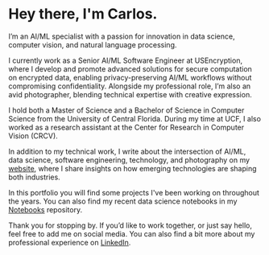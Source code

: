 # Hey there, I'm Carlos.

I’m an AI/ML specialist with a passion for innovation in data science, computer vision, and natural language processing.

I currently work as a Senior AI/ML Software Engineer at USEncryption, where I develop and promote advanced solutions for secure computation on encrypted data, enabling privacy-preserving AI/ML workflows without compromising confidentiality. Alongside my professional role, I’m also an avid photographer, blending technical expertise with creative expression.

I hold both a Master of Science and a Bachelor of Science in Computer Science from the University of Central Florida. During my time at UCF, I also worked as a research assistant at the Center for Research in Computer Vision (CRCV).

In addition to my technical work, I write about the intersection of AI/ML, data science, software engineering, technology, and photography on my [website](https://csbanon.com), where I share insights on how emerging technologies are shaping both industries.

In this portfolio you will find some projects I've been working on throughout the years. You can also find my recent data science notebooks in my [Notebooks](https://github.com/csbanon/notebooks) repository.

Thank you for stopping by. If you’d like to work together, or just say hello, feel free to add me on social media. You can also find a bit more about my professional experience on [LinkedIn](https://www.linkedin.com/in/csbanon/).

<!--
**csbanon/csbanon** is a ✨ _special_ ✨ repository because its `README.md` (this file) appears on your GitHub profile.

Here are some ideas to get you started:

- 🔭 I’m currently working on ...
- 🌱 I’m currently learning ...
- 👯 I’m looking to collaborate on ...
- 🤔 I’m looking for help with ...
- 💬 Ask me about ...
- 📫 How to reach me: ...
- 😄 Pronouns: ...
- ⚡ Fun fact: ...
-->
